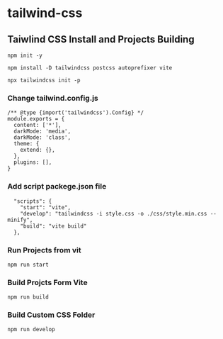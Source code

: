 # tailwind-css

## Taiwlind CSS Install and Projects Building

```
npm init -y
```
```
npm install -D tailwindcss postcss autoprefixer vite
```
```
npx tailwindcss init -p
```

### Change tailwind.config.js
```
/** @type {import('tailwindcss').Config} */
module.exports = {
  content: ['*'],
  darkMode: 'media',
  darkMode: 'class',
  theme: {
    extend: {},
  },
  plugins: [],
}
```
### Add script packege.json file
```
  "scripts": {
    "start": "vite",
    "develop": "tailwindcss -i style.css -o ./css/style.min.css --minify",
    "build": "vite build"
  },
```
### Run Projects from vit
```
npm run start
```

### Build Projcts Form Vite
```
npm run build
```
### Build Custom CSS Folder
```
npm run develop
```
